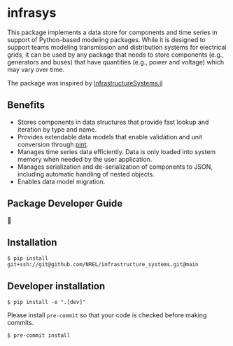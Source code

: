 # infrasys
This package implements a data store for components and time series in support of Python-based
modeling packages. While it is designed to support teams modeling transmission and distribution
systems for electrical grids, it can be used by any package that needs to store components
(e.g., generators and buses) that have quantities (e.g., power and voltage) which may vary over
time.

The package was inspired by
[InfrastructureSystems.jl](https://github.com/NREL-Sienna/InfrastructureSystems.jl)

## Benefits
- Stores components in data structures that provide fast lookup and iteration by type and name.
- Provides extendable data models that enable validation and unit conversion through
[pint](https://pint.readthedocs.io/en/stable/).
- Manages time series data efficiently. Data is only loaded into system memory when needed by
the user application.
- Manages serialization and de-serialization of components to JSON, including automatic handling of
nested objects.
- Enables data model migration.

## Package Developer Guide
🚧

## Installation
```
$ pip install git+ssh://git@github.com/NREL/infrastructure_systems.git@main
```

## Developer installation
```
$ pip install -e ".[dev]"
```

Please install `pre-commit` so that your code is checked before making commits.
```
$ pre-commit install
```

